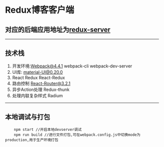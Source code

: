 # Redux博客客户端
## 对应的后端应用地址为[redux-server](https://github.com/Ba5sx1a0sen1/redux-blog-server)
***
## 技术栈
1. 开发环境:Webpack@4.4.1 webpack-cli webpack-dev-server
2. UI库: material-UI@0.20.0
3. React Redux React-Redux
4. 路由控制 React-Router@3.2.1
5. 异步Action处理 Redux-thunk
6. 处理内联复杂样式 Radium
***
## 本地调试与打包
```
    npm start //开启本地devserver调试
    npm run build //进行文件打包,可在webpack.config.js中切换mode为production,用于生产环境打包
```